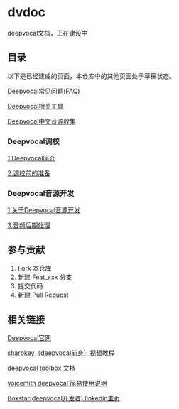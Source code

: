 # dvdoc
deepvocal文档，正在建设中

## 目录
以下是已经建成的页面，本仓库中的其他页面处于草稿状态。

[Deepvocal常见问题(FAQ)](./faq.md)

[Deepvocal相关工具](./tools.md)

[Deepvocal中文音源收集](./singers.md)

### Deepvocal调校
[1.Deepvocal简介](./deepvocal/1_description.md)

[2.调校前的准备](./deepvocal/2_preparation.md)

### Deepvocal音源开发
[1.关于Deepvocal音源开发](./deepvocaltoolbox/1_about.md)

[3.音频后期处理](./deepvocaltoolbox/3_post_processing.md)



## 参与贡献
1.  Fork 本仓库
2.  新建 Feat_xxx 分支
3.  提交代码
4.  新建 Pull Request

## 相关链接
[Deepvocal官网](https://www.deep-vocal.com/)

[sharpkey（deepvocal前身）视频教程](https://www.bilibili.com/video/BV1Us411r7u5)

[deepvocal toolbox 文档](https://share.weiyun.com/5snXMol)

[voicemith deepvocal 简易使用说明](https://share.weiyun.com/Y3FPamjv)

[Boxstar(deepvocal开发者) linkedin主页](https://cn.linkedin.com/in/%E6%98%9F-%E4%BD%95-24815b18a)